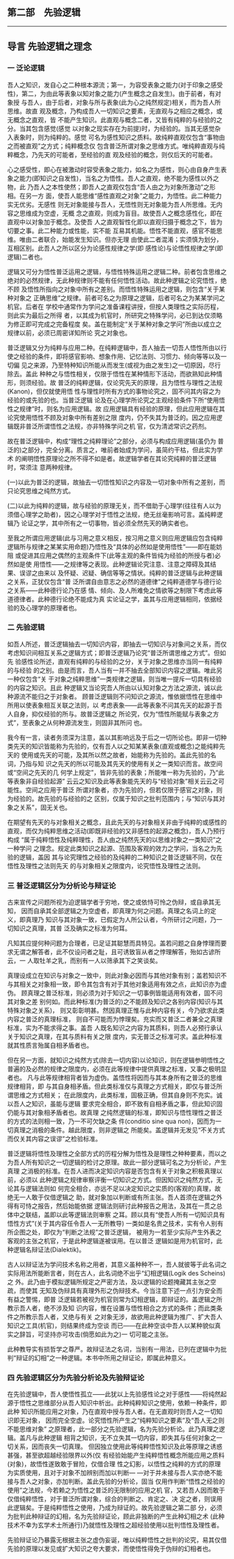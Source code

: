 ## 第二部　先验逻辑

--------------------------------------------------------------------------------


## 导言 先验逻辑之理念

### 一 泛论逻辑

   吾人之知识，发自心之二种根本源流；第一，为容受表象之能力(对于印象之感受
性)，第二，为由此等表象以知对象之能力(产生概念之自发生)。由于前者，有对象授
与吾人，由于后者，对象与所与表象(此为心之纯然规定)相关，而为吾人所思维。故直
观及概念，乃构成吾人一切知识之要素，无直观与之相应之概念，或无概念之直观，皆
不能产生知识。此直观与概念二者，又皆有纯粹的与经验的之分。当其包含感觉(感觉
以对象之现实存在为前提)时，为经验的。当其无感觉杂入表象时，则为纯粹的。感觉
可名为感性知识之质料。故纯粹直观仅包含“事物由之而被直观”之方式；纯粹概念仅
包含普泛所谓对象之思维方式。唯纯粹直观与纯粹概念，乃先天的可能者，至经验的直
观及经验的概念，则仅后天的可能者。

   心之感受性，即心在被激动时容受表象之能力，如名之为感性，则心由自身产生表
象之能力(即知识之自发性)，当名之为悟性。吾人之直观，绝不能为感性以外之物，此
乃吾人之本性使然；即吾人之直观仅包含“吾人由之为对象所激动”之形相。在另一方
面，使吾人能思维“感性直观之对象”之能力，为悟性。此二种能力实无优劣。无感性
则无对象能接与吾人，无悟性则无对象能为吾人所思维。无内容之思维成为空虚，无概
念之直观，则成为盲目。故使吾人之概念感性化，即在直观中以对象加于概念。及使吾
人之直观智性化即以直观归摄于概念之下，皆为切要之事。此二种能力或性能，实不能
互易其机能。悟性不能直观，感官不能思维。唯由二者联合，始能发生知识。但亦无理
由使此二者混淆；实须慎为划分，互相区别。此吾人之所以区分为论感性规律之学(即
感性论)与论悟性规律之学(即逻辑)二者也。

   逻辑又可分为悟性普泛运用之逻辑，与悟性特殊运用之逻辑二种。前者包含思维之
绝对的必然规律，无此种规律则不能有任何悟性活动。故此种逻辑之论究悟性，绝不顾
及悟性所指向之对象中所有之差别。而悟性特殊运用之逻辑，则包含“关于某种对象之
正确思维”之规律。前者可名之为原理之逻辑，后者可名之为某某学问之机官。后者在
学校中通常作为学问之准备课程讲授，但按人类理性之实际历程，则此实为最后之所得
者，以其成为机官时，所研究之特殊学问，必已到达仅须略为修正即可完成之完备程度
矣。盖在能制定“关于某种对象之学问”所由以成立之规律以前，必须已周密详知所论
究之对象也。

   普泛逻辑又分为纯粹与应用二种。在纯粹逻辑中，吾人抽去一切吾人悟性所由以行
使之经验的条件，即将感官影响、想象作用、记忆法则、习惯力、倾向等等以及一切偏
见之来源，乃至特种知识所能从而发生(或视为由之发生)之一切原因，尽行除去。盖此
种种之与悟性相关，仅限于悟性在某种情形下活动，而欲熟知此种情形，则须经验。故
普泛的纯粹逻辑，仅论究先天的原理，且为悟性与理性之法规(Kanon)，但仅就使用悟
性与理性时所有方式的事物论究之，固不问其内容之为经验的或先验的也。当普泛逻辑
论及在心理学所论究之主观经验条件下所“使用悟性之规律”时，则名为应用逻辑。故
应用逻辑具有经验的原理，但此应用逻辑在其论究使用悟性不顾及对象中所有差别之限
度内，仍不失其为普泛的。因之应用逻辑既非普泛所谓悟性之法规，亦非特殊学问之机
官，仅为清滤常识之药剂。

   故在普泛逻辑中，构成“理性之纯粹理论”之部分，必须与构成应用逻辑(虽仍为
普泛的)之部分，完全分离。质言之，唯前者始成为学问，虽简约干枯，但此实为学术
的阐明悟性原理论之所不得不如是者。故逻辑学者在其论究纯粹的普泛逻辑时，常须注
意两种规律。

   (一)以此为普泛的逻辑，故抽去一切悟性知识之内容及一切对象中所有之差别，而
只论究思维之纯然方式。

   (二)以此为纯粹的逻辑，故与经验的原理无关，而不借助于心理学(往往有人以为
须借心理学之助者)，因之心理学对于悟性之法规，绝无丝毫影响可言。盖纯粹逻辑乃
论证之学，其中所有之一切事物，皆必须全然先天的确实者也。

   至我之所谓应用逻辑(此与习用之意义相反，按习用之意义则应用逻辑应包含纯粹
逻辑所与规律之某某实用命题)乃悟性及“具体的必然如是使用悟性”——即在能妨阻
或促进其应用之偶然的主观条件下(此等主观的条件皆纯为经验的所授与者)必然如是使
用悟性——之规律等之表现。此种逻辑论究注意、注意之障碍及其结果、误谬之由来以
及怀疑、迟疑、确信等等之情状。纯粹的普泛逻辑与此种逻辑之关系，正犹仅包含“普
泛所谓自由意志之必然的道德律”之纯粹道德学与德行论之关系——此种德行论乃在感
情、倾向、及人所难免之情欲等之制限下考虑此等道德律者。此种德行论绝不能成为真
实论证之学，盖其与应用逻辑相同，依据经验的及心理学的原理者也。

### 二 先验逻辑

   如吾人所述，普泛逻辑抽去一切知识内容，即抽去一切知识与对象间之关系，而仅
考虑知识间相互关系之逻辑方式；即普泛逻辑乃论究“普泛所谓思维之方式”。但如先
验感性论所述，直观有纯粹的与经验的之分，关于对象之思维亦当同一有纯粹的与经验
的之别。由是而言，吾人当有一并不抽去全部知识内容之逻辑。唯此另一种仅包含“关
于对象之纯粹思维”一类规律之逻辑，则当唯一提斥一切具有经验的内容之知识。且此
种逻辑又当论究吾人所由以认知对象之方法之源流，诚以此种源流不能归之于对象者。
顾普泛逻辑则不问知识之源流，惟依据悟性在思维中所用以使表象相互关联之法则，以
考虑表象——此等表象不问其先天的起源于吾人自身，抑仅经验的所与。故普泛逻辑之
所论究，仅为“悟性所能赋与表象之方式”，至表象之从何种源流发生，则固非其所问
也。

   我今有一言，读者务须深为注意，盖以其影响远及于后之一切所论也。即非一切种
类先天的知识皆能称为先验的，仅有吾人以之知某某表象(直观或概念)之能纯粹先天的
使用或先天的可能，及其所以然之故者，始能称为先验的。盖此先验的名词，乃指与知
识之先天的所以可能及其先天的使用有关之一类知识而言。故空间或“空间之先天的几
何学上规定”，皆非先验的表象；所能唯一称为先验的，乃“此等表象非自经验起源”
云云之知识及此等表象能先天的与“经验对象”相关云云之可能性。空间之应用于普泛
所谓对象者，亦为先验的，但若仅限于感官之对象，则为经验的。故先验的与经验的之
区别，仅属于知识之批判范围内；与“知识与其对象之关系”，固无关也。

   在期望有先天的与对象相关之概念，且此先天的与对象相关非由于纯粹的或感性的
直观，而仅为纯粹思维之活动(即既非经验的又非感性的起源之概念)，吾人乃预行构成
“属于纯粹悟性及纯粹理性，吾人由之纯然先天的以思维对象之一类知识”之一种学问
之理念。规定此类知识之起源、范围及客观的效力之学问，当名之为先验的逻辑，盖因
其与论究理性之经验的及纯粹的二种知识之普泛逻辑不同，仅在悟性及理性之法则先天
的与对象相关之限度内，论究悟性及理性之法则。

### 三 普泛逻辑区分为分析论与辩证论
   古来宣传之问题所视为迫逻辑学者于穷地，使之或依恃可怜之伪辩，或自承其无知，
因而自承其全部逻辑之为空虚者，即真理为何之问题。真理之名词上的定义，即真理乃
知识与其对象一致，已假定为人所公认者，今所研讨之问题，乃一切知识之真理，其普
泛及确实之标准为何耳。

   凡知其应提何种问题为合理者，已足证其聪慧而具特见。盖若问题之自身悖理而要
求无谓之解答者，此不仅设问者之耻，且可诱致盲从者之悖理解答，殆如古谚所云，一
人取牡羊之乳，而别有一人以筛承其下之笑谈矣。

   真理设成立在知识与对象之一致中，则此对象必因而与其他对象有别；盖若知识不
与其相关之对象相一致，即令其包含有对于其他对象适用有效之点，此知识亦为虚伪。
顾真理之普泛标准，则必须为对于知识之一切事例皆能适用有效者，固不问其对象之差
别何如。而此种标准(为普泛的)之不能顾及知识之各别内容(知识与其特殊对象之关系)，
则又彰彰明甚。然因真理正惟与此种内容有关，今乃欲求此类内容之普泛的真理标准，
则自不可能而为悖理矣。充实而又普泛二者兼全之真理标准，实为不能求得之事。盖吾
人既名知识之内容为其质料，则吾人必预行承认关于知识之真理，在其与质料有关之限
度内，实无普泛之标准可求。盖此种标准就其性质言殆属自相矛盾者也。

   但在另一方面，就知识之纯然方式(除去一切内容)以论知识，则在逻辑参明悟性之
普遍的及必然的规律之限度内，必须在此等规律中提供真理之标准，又事之极明显者也。
凡与此等规律相背者皆为虚伪。盖悟性将因而与其本身所有之普泛的思维规律相背，即
与其自身相矛盾。但此类标准仅与真理之方式相关，即仅与普泛所谓思维之方式相关；
在此限度内，此类标准，固极正确，但其自身则不充实。诚以吾人之知识，虽能与逻辑
要求完全相合，即不致有自相矛盾之事，但此知识固仍能与其对象相矛盾者也。故真理
之纯然逻辑的标准，即知识与悟性理性之普泛的方式的法则相一致，乃一不可欠缺之条
件(conditio sine  qua non)，因而为一切真理之消极的条件。越此限度，则非逻辑之
所能矣。盖逻辑并无发见“不关方式而仅关其内容之误谬”之检验标准。

   普泛逻辑将悟性及理性之全部方式的历程分解为悟性及是理性之种种要素，而以之
为吾人所有知识之一切逻辑的检讨之原理。故此一部分逻辑可名之为分析论，产生真理
之消极的标准。在吾人进而决定知识内容是否包含有关于对象之积极真理以前，必须以
此种逻辑之规律审察评衡一切知识之方式。但因知识之纯然方式，无论其与逻辑法则如
何完全相合，亦远不足以决定知识之实质的(客观的)真理，故绝无一人敢于仅借逻辑之
助，就对象加以判断或有所主张。吾人首须在逻辑之外得有可恃之报告，然后始能依据
逻辑法则研讨此种报告之用法，及其在一贯之总体中之联结，盖即以此等逻辑法则审察
之耳。顾以具有“使吾人所有一切知识具有悟性方式”(关于其内容任令吾人一无所教导)
一类如是名贵之技术，实有令人别有所企图之处，即仅为“判断之法规”之普泛逻辑，
被用为一若至少实际产生外表之客观的主张之机官，于是此种逻辑遂被误用。在以普泛
逻辑如是用为机官时，此种逻辑名辩证法(Dialektik)。

   古人以辩证法为学问技术名称之用者，其意义虽种种不一，吾人就彼等于此名词之
实际用法所能断言者，则在古人，此名词绝不出乎“幻相逻辑(Logik des Scheins)之
外。此乃由于模拟逻辑所规定之严密方法，及以逻辑的论题掩藏其主张之空疏，而使其
无知及伪辩具有真理外形之伪辩技术。今当注意下述一点引为安全而有益之警惕，即普
泛逻辑若被视为机官则常为幻相逻辑，即辩证的。盖逻辑之所教示吾人者，绝不涉及知
识内容，惟在设置与悟性相合之方式的条件；而此类条件之所教示吾人者，又绝与有关
之对象无涉，故欲用此种逻辑为推广、扩大吾人知识之工具(机官)，则结果终成为空谈
而已——在此种空谈中吾人以某种貌似真实之辞旨，可坚持亦可攻击(倘愿如此为之)一
切可能之主张。

   此种教导实有损哲学之尊严。故辩证法之名词，当别有一用法，已列在逻辑中为批
判“辩证的幻相”之一种逻辑。本书中所用之辩证论，即属此种意义。

###  四 先验逻辑区分为先验分析论及先验辩证论

   在先验逻辑中，吾人使悟性孤立——此犹以上先验感性论之对于感性——将纯然起
源于悟性之思维部分从吾人知识中析出。此种纯粹知识之使用，依赖一种条件，即此种
知识所能应用之对象，乃在直观中授与吾人者。在无直观时则吾人之一切知识即无对象，
因而完全空虚。论究悟性所产生之“纯粹知识之要素”及“吾人无之则不能思维对象”
之原理者，此一部分之先验逻辑，名为先验分析论。此乃真理之逻辑。盖凡与此种逻辑
相背之知识，无不立失其一切内容，即失其与任何对象之一切关系，因而丧失一切真理。
但因独立使用此等纯粹悟性知识及此等原理之诱惑甚强，甚至欲超越经验限界以外(仅
有经验始能产生纯粹悟性概念所能应用之质料(对象)，故悟性遂致敢于冒险，仅借合理
性之幻影，以悟性之纯粹的方式的原理为实质使用，且对于对象不加辨别而加以判断—
—对于并未接与吾人实亦绝不能接与吾人之对象，亦加判断。盖此先验的分析论，固当
仅用作判断“悟性之经验的使用”之法规，今若赖之为悟性之普泛的无限制的应用之机
官，又若吾人因而敢于仅借纯粹悟性，对于普泛所谓对象，综合的判断之、肯定之、决
定之者，则误用此逻辑矣。于是纯粹悟性之使用，乃成为辩证的。故先验逻辑之第二部
分，必须为批判此种辩证的幻相，名为先验辩证论，顾此非独断的产生此种幻相之术
(此种技术不幸为玄学术士所通行)乃就悟性及理性之超经验使用以批判悟性及理性者。

   先验辩证论乃暴露无根据主张之虚伪妄诞，唯以纯粹悟性之批判的论究，易其仅借
先验的原理以发见或扩大知识之夸大要求，而使悟性得免于伪辩的幻相者也。
 



 

